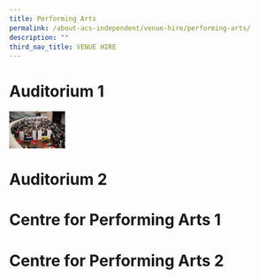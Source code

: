 ```yaml
---
title: Performing Arts
permalink: /about-acs-independent/venue-hire/performing-arts/
description: ""
third_nav_title: VENUE HIRE
---
```

# Auditorium 1

<img src="/images/About%20ACS(I)/Venue%20Hire/Performing%20Arts/02audi1_people-e1458522687789-1.jpg" style="width:20%;float:left"><br clear="left">

# Auditorium 2

# Centre for Performing Arts 1

# Centre for Performing Arts 2